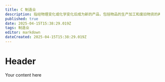 ```yaml
---
title: C 制造业
description: 指经物理变化或化学变化后成为新的产品，包括物品的生产加工和废旧物资的再生加工	
published: true
date: 2025-04-15T15:38:29.019Z
tags: 制造业
editor: markdown
dateCreated: 2025-04-15T15:38:29.019Z
---
```


# Header
Your content here